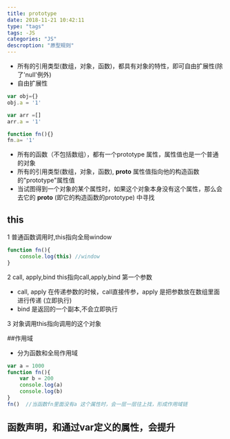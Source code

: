 ```yaml
---
title: prototype
date: 2018-11-21 10:42:11
type: "tags"
tags: -JS
categories: "JS"
descroption: "原型规则"
---
```

- 所有的引用类型(数组，对象，函数)，都具有对象的特性，即可自由扩展性(除了'null'例外)
- 自由扩展性
```javascript
var obj={}
obj.a = '1'

var arr =[]
arr.a = '1'

function fn(){}
fn.a= '1'

```
- 所有的函数（不包括数组），都有一个prototype 属性，属性值也是一个普通的对象
- 所有的引用类型(数组，对象，函数), __proto__ 属性值指向他的构造函数的"prototype"属性值
- 当试图得到一个对象的某个属性时，如果这个对象本身没有这个属性，那么会去它的 __proto__ (即它的构造函数的prototype) 中寻找

## this
1 普通函数调用时,this指向全局window
```javascript
function fn(){
    console.log(this) //window
}
```
2 call, apply,bind this指向call,apply,bind 第一个参数
- call, apply 在传递参数的时候，call直接传参，apply 是把参数放在数组里面进行传递 (立即执行)
- bind 是返回的一个副本,不会立即执行 

3 对象调用this指向调用的这个对象

##作用域
- 分为函数和全局作用域
```javascript
var a = 1000
function fn(){
    var b = 200
    console.log(a)
    console.log(b)
}
fn()  //当函数fn里面没有a 这个属性时，会一层一层往上找，形成作用域链
```
## 函数声明，和通过var定义的属性，会提升